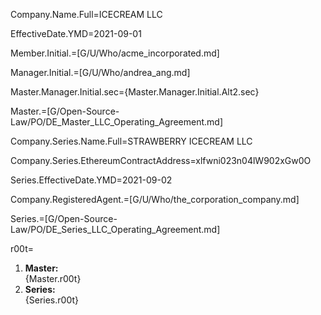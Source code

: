 Company.Name.Full=ICECREAM LLC

EffectiveDate.YMD=2021-09-01

Member.Initial.=[G/U/Who/acme_incorporated.md]

Manager.Initial.=[G/U/Who/andrea_ang.md]

Master.Manager.Initial.sec={Master.Manager.Initial.Alt2.sec}

Master.=[G/Open-Source-Law/PO/DE_Master_LLC_Operating_Agreement.md]

Company.Series.Name.Full=STRAWBERRY ICECREAM LLC

Company.Series.EthereumContractAddress=xlfwni023n04lW902xGw0O

Series.EffectiveDate.YMD=2021-09-02

Company.RegisteredAgent.=[G/U/Who/the_corporation_company.md]

Series.=[G/Open-Source-Law/PO/DE_Series_LLC_Operating_Agreement.md]

r00t=<ol><li><b>Master:</b><br> {Master.r00t}</li><li><b>Series:</b><br> {Series.r00t}


